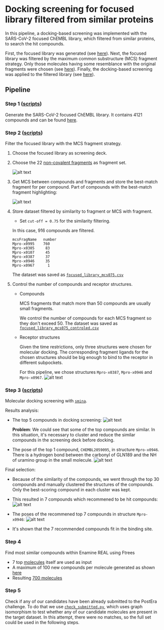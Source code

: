 # Docking screening for focused library filtered from similar proteins
In this pipeline, a docking-based screening was implemented with the SARS-CoV-2 focused ChEMBL library, which filtered from similar proteins, to search the hit compounds.

First, the focused library was generated (see [here](https://github.com/volkamerlab/covid19-SBapproach/tree/master/code/focused_library_similar_proteins)).
Next, the focused library was filtered by the maximum common substructure (MCS) fragment strategy. Only those molecules having some resemblance with the original fragments were chosen (see [here](https://github.com/volkamerlab/covid19-SBapproach/tree/master/notebooks/filter_screeningdeck_by_fragment_similarity.ipynb)).
Finally, the docking-based screening was applied to the filtered library (see [here](https://github.com/volkamerlab/covid19-SBapproach/tree/master/code/docking)).

## Pipeline

### Step 1 ([scripts](https://github.com/volkamerlab/covid19-SBapproach/tree/master/code/focused_library_similar_proteins))

Generate the SARS-CoV-2 focused ChEMBL library. It contains 4121 compounds and can be found [here](https://github.com/volkamerlab/covid19-SBapproach/tree/master/data/focused_library_similar_proteins/focused_library.csv).

### Step 2 ([scripts](https://github.com/volkamerlab/covid19-SBapproach/tree/master/notebooks/filter_screeningdeck_by_fragment_similarity.ipynb))

Filter the focused library with the MCS fragment strategy.

1. Choose the focused library as screening deck.
2. Choose the 22 [non-covalent fragments](https://github.com/volkamerlab/covid19-SBapproach/tree/master/data/fragments/non_covalent_fragments2D.sdf) as fragment set.

   ![alt text](img/non_covalent_fragments.png "non-covalent fragments")

3. Get MCS between compounds and fragments and store the best-match fragment for per compound. Part of compounds with the best-match fragment highlighting:

   ![alt text](img/highlight_best_fragments.png "part of the compounds with highlight-best-fragment")

4. Store dataset filtered by similarity to fragment or MCS with fragment.
    * Set `cut-off = 0.75` for the similarity filtering.

    In this case, 916 compounds are filtered.
    ```
    mcsFragName   number
    Mpro-x0995    760
    Mpro-x0305     83
    Mpro-x0107     45
    Mpro-x0387     37
    Mpro-x0946     35
    Mpro-x0967      1
    ```
    The dataset was saved as [`focused_library_mcs075.csv`](https://github.com/volkamerlab/covid19-SBapproach/tree/master/focused_library_docking_screening_pipeline/result_data/focused_library_mcs075.csv)
5. Control the number of compounds and receptor structures.
    * Compounds

        MCS fragments that match more than 50 compounds are usually small fragments.

        We control the number of compounds for each MCS fragment so they don't exceed 50. The dataset was saved as [`focused_library_mcs075_controled.csv`](https://github.com/volkamerlab/covid19-SBapproach/tree/master/focused_library_docking_screening_pipeline/result_data/focused_library_mcs075_controled.csv)

    * Receptor structures

        Given the time restrictions, only three structures were chosen for molecular docking. The corresponding fragment ligands for the chosen structures should be big enough to bind to the receptor in different subpockets.

        For this pipeline, we chose structures `Mpro-x0387`, `Mpro-x0946` and `Mpro-x0967`.
        ![alt text](img/receptor_structures.png "receptor_structures")

### Step 3 ([scripts](https://github.com/volkamerlab/covid19-SBapproach/tree/master/code/docking))

Molecular docking screening with [`smina`](https://sourceforge.net/projects/smina/).

Results analysis:

* The top 5 compounds in docking screening:
      ![alt text](img/docking_results_top5.png "docking_results_top5")

  __Problem__: We could see that some of the top compounds are similar. In this  situation, it's necessary to cluster and reduce the similar compounds in the screening deck before docking.

* The pose of the top 1 compound, `CHEMBL2059095`, in structure `Mpro-x0946`. There is a hydrogen bond between the carbonyl of GLN189 and the NH of uramino group in the small molecule.
  ![alt text](img/docking_pose_top1.png "docking_pose_top1")


Final selection:

*  Because of the similarity of the compounds, we went through the top 30 compounds and manually clustered the structures of the compounds. Only the best-scoring compound in each cluster was kept.

*  This resulted in 7 compounds which recommened to be hit compounds:
  ![alt text](img/recommend_top7.png "recommend_top7")

*  The poses of the recommened top 7 compounds in structure `Mpro-x0946`:
  ![alt text](img/recommend_top7_poses.png "recommend_top7_poses")

*  It's shown that the 7 recommended compounds fit in the binding site.

### Step 4

Find most similar compounds within Enamine REAL using Ftrees

* 7 top [molecules](result_data/docking_recommend_7_3D.sdf) itself are used as input
* A maximum of 100 new compounds per molecule generated as shown [here](ftrees_for_top7_docking_compounds_and_combine_data.ipynb)
* Resulting [700 molecules](result_data/sminadocking_top7_out_enamineREAL_combined.sdf)

### Step 5

Check if any of our candidates have been already submitted to the PostEra challenge. To do that we use [`check_submitted.py`](../code/utils/check_submitted.py), which uses graph isomorphism to test whether any of our candidate molecules are present in the target dataset. In this attempt, there were no matches, so the full set could be used in the following steps.

